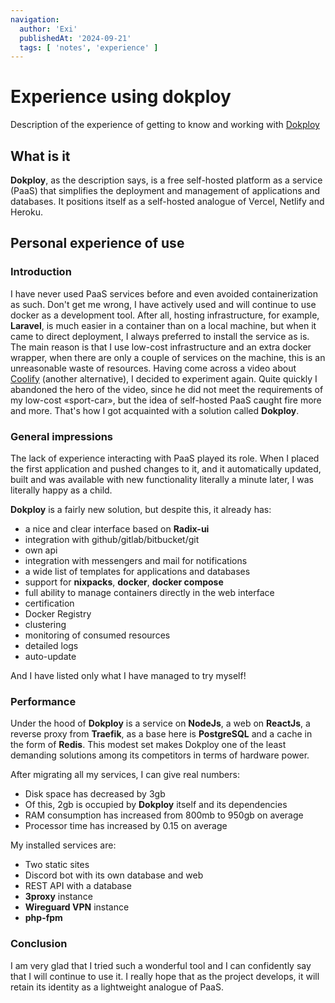 ```yaml
---
navigation:
  author: 'Exi'
  publishedAt: '2024-09-21'
  tags: [ 'notes', 'experience' ]
---
```


# Experience using dokploy

Description of the experience of getting to know and working with [Dokploy](https://github.com/Dokploy/dokploy)

## What is it

**Dokploy**, as the description says, is a free self-hosted platform as a service (PaaS) that simplifies the deployment
and management of applications and databases. It positions itself as a self-hosted analogue of Vercel, Netlify and
Heroku.

## Personal experience of use

### Introduction

I have never used PaaS services before and even avoided containerization as such. Don't get me wrong, I have
actively used and will continue to use docker as a development tool. After all, hosting infrastructure, for example,
**Laravel**, is much easier in a container than on a local machine, but when it came to direct deployment, I
always preferred to install the service as is. The main reason is that I use low-cost infrastructure and an extra
docker wrapper, when there are only a couple of services on the machine, this is an unreasonable waste of resources.
Having come across a video about [Coolify](https://github.com/coollabsio/coolify) (another alternative), I decided to
experiment again. Quite quickly I abandoned the hero of the video, since he did not meet the requirements of my low-cost
«sport-car», but the idea of self-hosted PaaS caught fire more and more. That's how I got acquainted with a solution
called **Dokploy**.

### General impressions

The lack of experience interacting with PaaS played its role. When I placed the first application and pushed changes to
it, and it automatically updated, built and was available with new functionality literally a minute later, I was
literally happy as a child.

**Dokploy** is a fairly new solution, but despite this, it already has:

- a nice and clear interface based on **Radix-ui**
- integration with github/gitlab/bitbucket/git
- own api
- integration with messengers and mail for notifications
- a wide list of templates for applications and databases
- support for **nixpacks**, **docker**, **docker compose**
- full ability to manage containers directly in the web interface
- certification
- Docker Registry
- clustering
- monitoring of consumed resources
- detailed logs
- auto-update

And I have listed only what I have managed to try myself!

### Performance

Under the hood of **Dokploy** is a service on **NodeJs**, a web on **ReactJs**, a reverse proxy from **Traefik**, as a
base here is **PostgreSQL** and a cache in the form of **Redis**. This modest set makes Dokploy one of the least
demanding solutions among its competitors in terms of hardware power.

After migrating all my services, I can give real numbers:

- Disk space has decreased by 3gb
- Of this, 2gb is occupied by **Dokploy** itself and its dependencies
- RAM consumption has increased from 800mb to 950gb on average
- Processor time has increased by 0.15 on average

My installed services are:

- Two static sites
- Discord bot with its own database and web
- REST API with a database
- **3proxy** instance
- **Wireguard VPN** instance
- **php-fpm**

### Conclusion

I am very glad that I tried such a wonderful tool and I can confidently say that I will continue to use it. I really
hope that as the project develops, it will retain its identity as a lightweight analogue of PaaS.